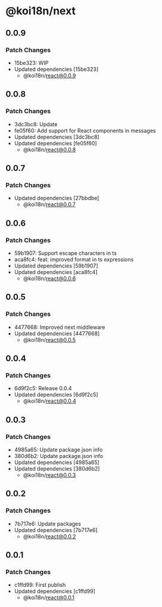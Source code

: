 # @koi18n/next

## 0.0.9

### Patch Changes

- 15be323: WIP
- Updated dependencies [15be323]
  - @koi18n/react@0.0.9

## 0.0.8

### Patch Changes

- 3dc3bc8: Update
- fe05f60: Add support for React components in messages
- Updated dependencies [3dc3bc8]
- Updated dependencies [fe05f60]
  - @koi18n/react@0.0.8

## 0.0.7

### Patch Changes

- Updated dependencies [27bbdbe]
  - @koi18n/react@0.0.7

## 0.0.6

### Patch Changes

- 59b1907: Support escape characters in ts
- aca8fc4: feat: improved format in ts expressions
- Updated dependencies [59b1907]
- Updated dependencies [aca8fc4]
  - @koi18n/react@0.0.6

## 0.0.5

### Patch Changes

- 4477668: Improved next middleware
- Updated dependencies [4477668]
  - @koi18n/react@0.0.5

## 0.0.4

### Patch Changes

- 6d9f2c5: Release 0.0.4
- Updated dependencies [6d9f2c5]
  - @koi18n/react@0.0.4

## 0.0.3

### Patch Changes

- 4985a65: Update package json info
- 380d6b2: Update package.json info
- Updated dependencies [4985a65]
- Updated dependencies [380d6b2]
  - @koi18n/react@0.0.3

## 0.0.2

### Patch Changes

- 7b717e6: Update packages
- Updated dependencies [7b717e6]
  - @koi18n/react@0.0.2

## 0.0.1

### Patch Changes

- c1ffd99: First publish
- Updated dependencies [c1ffd99]
  - @koi18n/react@0.0.1
